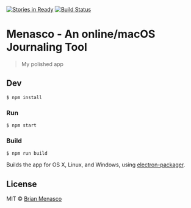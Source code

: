 [![Stories in Ready](https://badge.waffle.io/iammenasco/menasco-journal.png?label=ready&title=Ready)](https://waffle.io/iammenasco/menasco-journal)
[![Build Status](https://travis-ci.org/iammenasco/menasco-journal.svg?branch=master)](https://travis-ci.org/iammenasco/menasco-journal)

# Menasco - An online/macOS Journaling Tool

> My polished app


## Dev

```
$ npm install
```

### Run

```
$ npm start
```

### Build

```
$ npm run build
```

Builds the app for OS X, Linux, and Windows, using [electron-packager](https://github.com/maxogden/electron-packager).


## License

MIT © [Brian Menasco](https://codepen.io/iammenasco)
